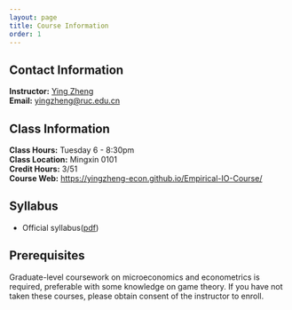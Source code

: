 ```yaml
---
layout: page
title: Course Information
order: 1
---
```


## Contact Information
**Instructor:** [Ying Zheng](https://yingzheng-econ.github.io)  
**Email:** [yingzheng@ruc.edu.cn](mailto:yingzheng@ruc.edu.cn)

## Class Information
**Class Hours:** Tuesday 6 - 8:30pm  
**Class Location:** Mingxin 0101  
**Credit Hours:** 3/51  
**Course Web:** https://yingzheng-econ.github.io/Empirical-IO-Course/

## Syllabus
- Official syllabus([pdf](./Syllabus-EIO-RUC-2021-Fall-EN.pdf))

## Prerequisites  
Graduate-level coursework on microeconomics and econometrics is required, preferable with some knowledge on game theory. If you have not taken these courses, please obtain consent of the instructor to enroll.
